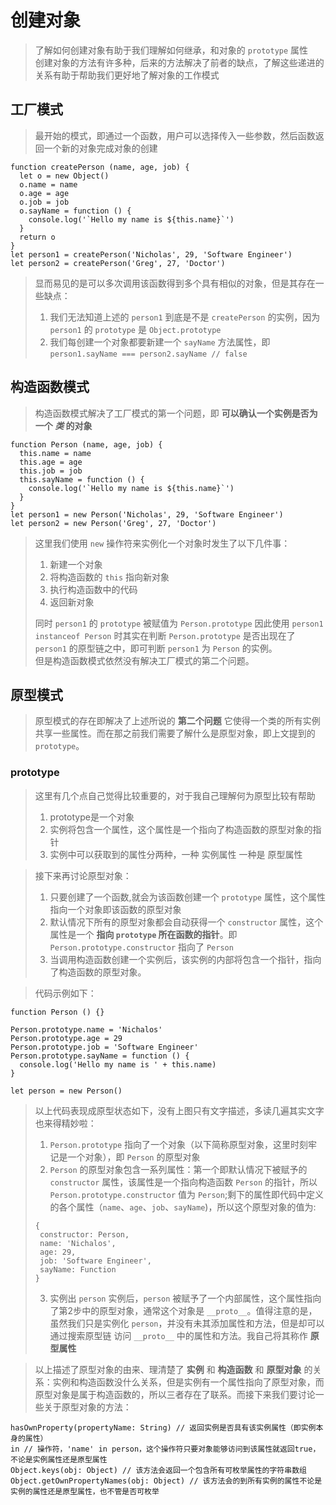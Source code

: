 # 创建对象
> 了解如何创建对象有助于我们理解如何继承，和对象的 ``prototype`` 属性<br>
> 创建对象的方法有许多种，后来的方法解决了前者的缺点，了解这些递进的关系有助于帮助我们更好地了解对象的工作模式

## 工厂模式
> 最开始的模式，即通过一个函数，用户可以选择传入一些参数，然后函数返回一个新的对象完成对象的创建
````
function createPerson (name, age, job) {
  let o = new Object()
  o.name = name
  o.age = age
  o.job = job
  o.sayName = function () {
    console.log('`Hello my name is ${this.name}`')
  }
  return o
}
let person1 = createPerson('Nicholas', 29, 'Software Engineer')
let person2 = createPerson('Greg', 27, 'Doctor')
````
> 显而易见的是可以多次调用该函数得到多个具有相似的对象，但是其存在一些缺点：<br>
> 1. 我们无法知道上述的 ``person1`` 到底是不是 ``createPerson`` 的实例，因为 ``person1`` 的 ``prototype`` 是 ``Object.prototype`` <br>
> 2. 我们每创建一个对象都要新建一个 ``sayName`` 方法属性，即 ``person1.sayName === person2.sayName // false``

## 构造函数模式
> 构造函数模式解决了工厂模式的第一个问题，即 **可以确认一个实例是否为一个 *类* 的对象**
````
function Person (name, age, job) {
  this.name = name
  this.age = age
  this.job = job
  this.sayName = function () {
    console.log('`Hello my name is ${this.name}`')
  }
}
let person1 = new Person('Nicholas', 29, 'Software Engineer')
let person2 = new Person('Greg', 27, 'Doctor')
````
> 这里我们使用 ``new`` 操作符来实例化一个对象时发生了以下几件事：<br>
> 1. 新建一个对象<br>
> 2. 将构造函数的 ``this`` 指向新对象<br>
> 3. 执行构造函数中的代码<br>
> 4. 返回新对象<br>
>
> 同时 ``person1`` 的 ``prototype`` 被赋值为 ``Person.prototype`` 因此使用 ``person1 instanceof Person`` 时其实在判断 ``Person.prototype`` 是否出现在了 ``person1`` 的原型链之中，即可判断 ``person1`` 为 ``Person`` 的实例。<br>
> 但是构造函数模式依然没有解决工厂模式的第二个问题。

## 原型模式
> 原型模式的存在即解决了上述所说的 **第二个问题** 它使得一个类的所有实例共享一些属性。而在那之前我们需要了解什么是原型对象，即上文提到的 ``prototype``。
### prototype
> 这里有几个点自己觉得比较重要的，对于我自己理解何为原型比较有帮助<br>
> 1. prototype是一个对象<br>
> 2. 实例将包含一个属性，这个属性是一个指向了构造函数的原型对象的指针<br>
> 3. 实例中可以获取到的属性分两种，一种 实例属性 一种是 原型属性<br>

> 接下来再讨论原型对象：<br>
> 1. 只要创建了一个函数,就会为该函数创建一个 ``prototype`` 属性，这个属性指向一个对象即该函数的原型对象<br>
> 2. 默认情况下所有的原型对象都会自动获得一个 ``constructor`` 属性，这个属性是一个 **指向 ``prototype`` 所在函数的指针**。即     ``Person.prototype.constructor`` 指向了 ``Person``<br>
> 3. 当调用构造函数创建一个实例后，该实例的内部将包含一个指针，指向了构造函数的原型对象。

> 代码示例如下：
````
function Person () {}

Person.prototype.name = 'Nichalos'
Person.prototype.age = 29
Person.prototype.job = 'Software Engineer'
Person.prototype.sayName = function () {
  console.log('Hello my name is ' + this.name)
}

let person = new Person()
````
> 以上代码表现成原型状态如下，没有上图只有文字描述，多读几遍其实文字也来得精妙啦：<br>
> 1. ``Person.prototype`` 指向了一个对象（以下简称原型对象，这里时刻牢记是一个对象），即 ``Person`` 的原型对象<br>
> 2. ``Person`` 的原型对象包含一系列属性：第一个即默认情况下被赋予的 ``constructor`` 属性，该属性是一个指向构造函数 ``Person`` 的指针，所以 ``Person.prototype.constructor`` 值为 ``Person``;剩下的属性即代码中定义的各个属性（``name``、``age``、``job``、``sayName``)，所以这个原型对象的值为:<br> 
> ````
>{
>  constructor: Person,
>  name: 'Nichalos',
>  age: 29,
>  job: 'Software Engineer',
>  sayName: Function
>}
>````
> 3. 实例出 ``person`` 实例后，``person`` 被赋予了一个内部属性，这个属性指向了第2步中的原型对象，通常这个对象是 ``__proto__``。值得注意的是，虽然我们只是实例化 ``person``，并没有未其添加属性和方法，但是却可以通过搜索原型链 访问 ``__proto__`` 中的属性和方法。我自己将其称作 **原型属性**

> 以上描述了原型对象的由来、理清楚了 **实例** 和 **构造函数** 和 **原型对象** 的关系：实例和构造函数没什么关系，但是实例有一个属性指向了原型对象，而原型对象是属于构造函数的，所以三者存在了联系。而接下来我们要讨论一些关于原型对象的方法：
````
hasOwnProperty(propertyName: String) // 返回实例是否具有该实例属性（即实例本身的属性）
in // 操作符，'name' in person，这个操作符只要对象能够访问到该属性就返回true，不论是实例属性还是原型属性
Object.keys(obj: Object) // 该方法会返回一个包含所有可枚举属性的字符串数组
Object.getOwnPropertyNames(obj: Object) // 该方法会的到所有实例的属性不论是实例的属性还是原型属性，也不管是否可枚举
````